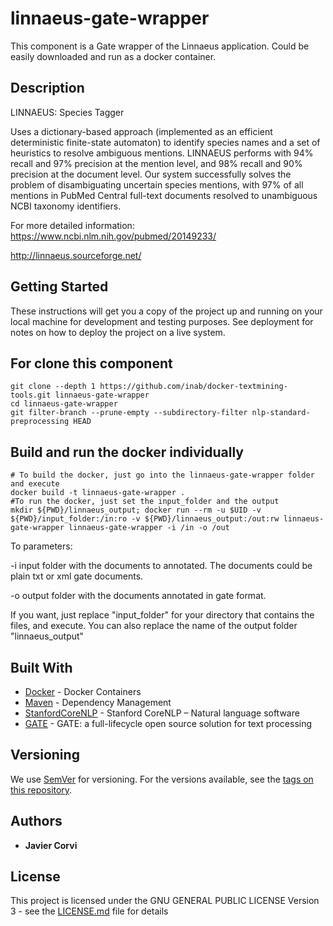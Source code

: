 # linnaeus-gate-wrapper

This component is a Gate wrapper of the Linnaeus application.  Could be easily downloaded and run as a docker container.
   

## Description

LINNAEUS: Species Tagger

Uses a dictionary-based approach (implemented as an efficient deterministic finite-state automaton) to identify species names and a set of heuristics to resolve ambiguous mentions.
LINNAEUS performs with 94% recall and 97% precision at the mention level, and 98% recall and 90% precision at the document level. Our system successfully solves the problem of disambiguating uncertain species mentions, with 97% of all mentions in PubMed Central full-text documents resolved to unambiguous NCBI taxonomy identifiers.


For more detailed information:
https://www.ncbi.nlm.nih.gov/pubmed/20149233/

http://linnaeus.sourceforge.net/


## Getting Started

These instructions will get you a copy of the project up and running on your local machine for development and testing purposes. See deployment for notes on how to deploy the project on a live system.

## For clone this component

	git clone --depth 1 https://github.com/inab/docker-textmining-tools.git linnaeus-gate-wrapper
	cd linnaeus-gate-wrapper
	git filter-branch --prune-empty --subdirectory-filter nlp-standard-preprocessing HEAD
	
## Build and run the docker individually

	# To build the docker, just go into the linnaeus-gate-wrapper folder and execute
	docker build -t linnaeus-gate-wrapper .
	#To run the docker, just set the input_folder and the output
	mkdir ${PWD}/linnaeus_output; docker run --rm -u $UID -v ${PWD}/input_folder:/in:ro -v ${PWD}/linnaeus_output:/out:rw linnaeus-gate-wrapper linnaeus-gate-wrapper -i /in -o /out
		
To parameters:
<p>
-i input folder with the documents to annotated. The documents could be plain txt or xml gate documents.
</p>
<p>
-o output folder with the documents annotated in gate format.
</p>

<p>If you want, just replace "input_folder" for your directory that contains the files, and execute. You can also replace the name of the output folder "linnaeus_output"</p>		
		
## Built With

* [Docker](https://www.docker.com/) - Docker Containers
* [Maven](https://maven.apache.org/) - Dependency Management
* [StanfordCoreNLP](https://stanfordnlp.github.io/CoreNLP/) - Stanford CoreNLP – Natural language software
* [GATE](https://gate.ac.uk/overview.html) - GATE: a full-lifecycle open source solution for text processing

## Versioning

We use [SemVer](http://semver.org/) for versioning. For the versions available, see the [tags on this repository](https://github.com/inab/docker-textmining-tools/edit/master/nlp-standard-preprocessing/tags). 

## Authors

* **Javier Corvi** 


## License

This project is licensed under the GNU GENERAL PUBLIC LICENSE Version 3 - see the [LICENSE.md](LICENSE.md) file for details
